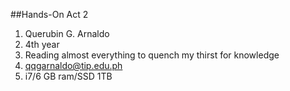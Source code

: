 ##Hands-On Act 2

1. Querubin  G. Arnaldo
2. 4th year
3. Reading almost everything to quench my thirst for knowledge
4. qqgarnaldo@tip.edu.ph
5. i7/6 GB ram/SSD 1TB 


